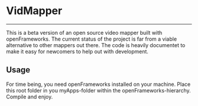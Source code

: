 VidMapper
================
----

This is a beta version of an open source video mapper built with openFrameworks.
The current status of the project is far from a viable alternative to other mappers out there. 
The code is heavily documentet to make it easy for newcomers to help out with development.

Usage
----
For time being, you need openFrameworks installed on your machine. Place this root folder in you myApps-folder within the openFrameworks-hierarchy. Compile and enjoy.

